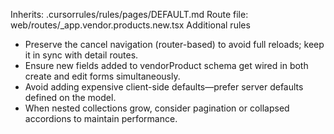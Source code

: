 Inherits: .cursorrules/rules/pages/DEFAULT.md
Route file: web/routes/_app.vendor.products.new.tsx
Additional rules
- Preserve the cancel navigation (router-based) to avoid full reloads; keep it in sync with detail routes.
- Ensure new fields added to vendorProduct schema get wired in both create and edit forms simultaneously.
- Avoid adding expensive client-side defaults—prefer server defaults defined on the model.
- When nested collections grow, consider pagination or collapsed accordions to maintain performance.
